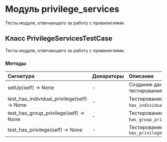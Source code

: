 # Модуль privilege_services

Тесты модуля, отвечающего за работу с привилегиями.

## Класс PrivilegeServicesTestCase

Тесты модуля, отвечающего за работу с привилегиями.

### Методы

| Сигнатура                                       | Декораторы | Описание                                         |
| :---------------------------------------------- | :--------- | :----------------------------------------------- |
| setUp(self) -&#62; None                         | -          | Создание данных для тестирования.                |
| test_has_individual_privilege(self) -&#62; None | -          | Тестирование функции `has_individual_privilege`. |
| test_has_group_privilege(self) -&#62; None      | -          | Тестирование функции `has_group_privilege`.      |
| test_has_privilege(self) -&#62; None            | -          | Тестирование функции `has_privilege`             |